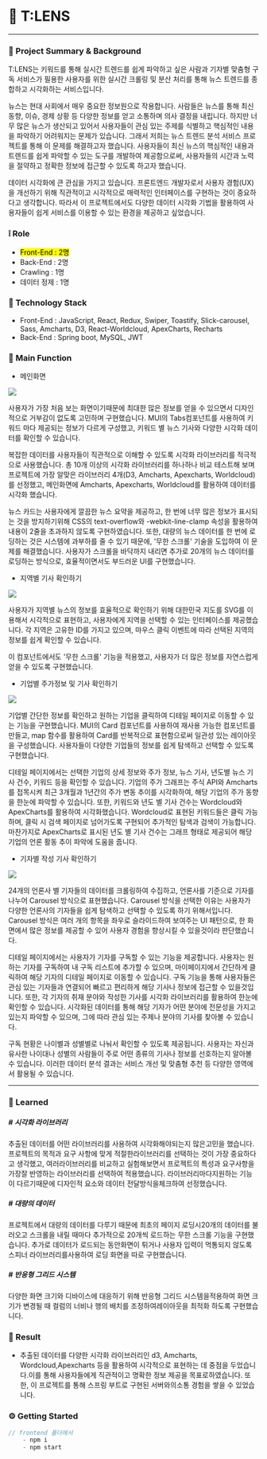 # 📎 T:LENS

---

### 📌 Project Summary & Background

T:LENS는 키워드를 통해 실시간 트렌드를 쉽게 파악하고 싶은 사람과 기자별 맞춤형 구독 서비스가 필용한 사용자를 위한 실시간 크롤링 및 분산 처리를 통해 뉴스 트렌드를 종합하고 시각화하는 서비스입니다.  

뉴스는 현대 사회에서 매우 중요한 정보원으로 작용합니다. 사람들은 뉴스를 통해 최신 동향, 이슈, 경제 상황 등 다양한 정보를 얻고 소통하며 의사 결정을 내립니다. 하지만 너무 많은 뉴스가 생산되고 있어서 사용자들이 관심 있는 주제를 식별하고 핵심적인 내용을 파악하기 어려워지는 문제가 있습니다. 그래서 저희는 뉴스 트렌드 분석 서비스 프로젝트를 통해 이 문제를 해결하고자 했습니다. 사용자들이 최신 뉴스의 핵심적인 내용과 트렌드를 쉽게 파악할 수 있는 도구를 개발하여 제공함으로써, 사용자들의 시간과 노력을 절약하고 정확한 정보에 접근할 수 있도록 하고자 했습니다.  

데이터 시각화에 큰 관심을 가지고 있습니다. 프론트엔드 개발자로서 사용자 경험(UX)을 개선하기 위해 직관적이고 시각적으로 매력적인 인터페이스를 구현하는 것이 중요하다고 생각합니다. 따라서 이 프로젝트에서도 다양한 데이터 시각화 기법을 활용하여 사용자들이 쉽게 서비스를 이용할 수 있는 환경을 제공하고 싶었습니다.



### ❕ Role

- <mark>Front-End : 2명</mark>
- Back-End : 2명
- Crawling : 1명
- 데이터 정제 : 1명



### 📜 Technology Stack

- Front-End : JavaScript, React, Redux, Swiper, Toastify, Slick-carousel, Sass, Amcharts, D3, React-Worldcloud, ApexCharts, Recharts
- Back-End : Spring boot, MySQL, JWT



### 🔨 Main Function

- 메인화면

![](https://jk-portfolio1.web.app/images/Modal/pjt2/1.gif)

사용자가 가장 처음 보는 화면이기때문에 최대한 많은 정보를 얻을 수 있으면서 디자인적으로 거부감이 없도록 고민하며 구현했습니다. MUI의 Tabs컴포넌트를 사용하여 키워드 마다 제공되는 정보가 다르게 구성했고, 키워드 별 뉴스 기사와 다양한 시각화 데이터를 확인할 수 있습니다.

복잡한 데이터를 사용자들이 직관적으로 이해할 수 있도록 시각화 라이브러리를 적극적으로 사용했습니다. 총 10개 이상의 시각화 라이브러리를 하나하나 비교 테스트해 보며 프로젝트에 가장 알맞은 라이브러리 4개(D3, Amcharts, Apexcharts, Worldcloud)를 선정했고, 메인화면에 Amcharts, Apexcharts, Worldcloud를 활용하여 데이터를 시각화 했습니다.

뉴스 카드는 사용자에게 깔끔한 뉴스 요약을 제공하고, 한 번에 너무 많은 정보가 표시되는 것을 방지하기위해 CSS의 text-overflow와 -webkit-line-clamp 속성을 활용하여 내용이 2줄을 초과하지 않도록 구현하였습니다. 또한, 대량의 뉴스 데이터를 한 번에 로딩하는 것은 시스템에 과부하를 줄 수 있기 때문에, '무한 스크롤' 기술을 도입하여 이 문제를 해결했습니다. 사용자가 스크롤을 바닥까지 내리면 추가로 20개의 뉴스 데이터를 로딩하는 방식으로, 효율적이면서도 부드러운 UI를 구현했습니다.



- 지역별 기사 확인하기  

![](https://jk-portfolio1.web.app/images/Modal/pjt2/2.gif)

사용자가 지역별 뉴스의 정보를 효율적으로 확인하기 위해 대한민국 지도를 SVG를 이용해서 시각적으로 표현하고, 사용자에게 지역을 선택할 수 있는 인터페이스를 제공했습니다. 각 지역은 고유한 ID를 가지고 있으며, 마우스 클릭 이벤트에 따라 선택된 지역의 정보를 쉽게 확인할 수 있습니다.

이 컴포넌트에서도 '무한 스크롤' 기능을 적용했고, 사용자가 더 많은 정보를 자연스럽게 얻을 수 있도록 구현했습니다.



- 기업별 주가정보 및 기사 확인하기  

![](https://jk-portfolio1.web.app/images/Modal/pjt2/3.gif)

기업별 간단한 정보를 확인하고 원하는 기업을 클릭하여 디테일 페이지로 이동할 수 있는 기능을 구현했습니다. MUI의 Card 컴포넌트를 사용하여 재사용 가능한 컴포넌트를 만들고, map 함수를 활용하여 Card를 반복적으로 표현함으로써 일관성 있는 레이아웃을 구성했습니다. 사용자들이 다양한 기업들의 정보를 쉽게 탐색하고 선택할 수 있도록 구현했습니다.

디테일 페이지에서는 선택한 기업의 상세 정보와 주가 정보, 뉴스 기사, 년도별 뉴스 기사 건수, 키워드 등을 확인할 수 있습니다. 기업의 주가 그래프는 주식 API와 Amcharts를 접목시켜 최근 3개월과 1년간의 주가 변동 추이를 시각화하여, 해당 기업의 주가 동향을 한눈에 파악할 수 있습니다. 또한, 키워드와 년도 별 기사 건수는 Wordcloud와 ApexCharts를 활용하여 시각화했습니다. Wordcloud로 표현된 키워드들은 클릭 가능하며, 클릭 시 검색 페이지로 넘어가도록 구현되어 추가적인 탐색과 검색이 가능합니다. 마찬가지로 ApexCharts로 표시된 년도 별 기사 건수는 그래프 형태로 제공되어 해당 기업의 언론 활동 추이 파악에 도움을 줍니다.



- 기자별 작성 기사 확인하기  

![](https://jk-portfolio1.web.app/images/Modal/pjt2/4.gif)

24개의 언론사 별 기자들의 데이터를 크롤링하여 수집하고, 언론사를 기준으로 기자를 나누어 Carousel 방식으로 표현했습니다. Carousel 방식을 선택한 이유는 사용자가 다양한 언론사의 기자들을 쉽게 탐색하고 선택할 수 있도록 하기 위해서입니다. Carousel 방식은 여러 개의 항목을 좌우로 슬라이드하여 보여주는 UI 패턴으로, 한 화면에서 많은 정보를 제공할 수 있어 사용자 경험을 향상시킬 수 있을것이라 판단했습니다.

디테일 페이지에서는 사용자가 기자를 구독할 수 있는 기능을 제공합니다. 사용자는 원하는 기자를 구독하여 내 구독 리스트에 추가할 수 있으며, 마이페이지에서 간단하게 클릭하여 해당 기자의 디테일 페이지로 이동할 수 있습니다. 구독 기능을 통해 사용자들은 관심 있는 기자들과 연결되어 빠르고 편리하게 해당 기사나 정보에 접근할 수 있을것입니다. 또한, 각 기자의 취재 분야와 작성한 기사를 시각화 라이브러리를 활용하여 한눈에 확인할 수 있습니다. 시각화된 데이터를 통해 해당 기자가 어떤 분야에 전문성을 가지고 있는지 파악할 수 있으며, 그에 따라 관심 있는 주제나 분야의 기사를 찾아볼 수 있습니다.

구독 현황은 나이별과 성별별로 나눠서 확인할 수 있도록 제공됩니다. 사용자는 자신과 유사한 나이대나 성별의 사람들이 주로 어떤 종류의 기사나 정보를 선호하는지 알아볼 수 있습니다. 이러한 데이터 분석 결과는 서비스 개선 및 맞춤형 추천 등 다양한 영역에서 활용될 수 있습니다.



---

### 🚩 Learned

##### # 시각화 라이브러리

추출된 데이터를 어떤 라이브러리를 사용하여 시각화해야되는지 많은고민을 했습니다. 프로젝트의 목적과 요구 사항에 맞게 적절한라이브러리를 선택하는 것이 가장 중요하다고 생각했고, 여러라이브러리를 비교하고 실험해보면서 프로젝트의 특성과 요구사항을 가장잘 반영하는 라이브러리를 선택하여 적용했습니다. 라이브러리마다지원하는 기능이 다르기때문에 디자인적 요소와 데이터 전달방식을체크하여 선정했습니다.  

##### # 대량의 데이터

프로젝트에서 대량의 데이터를 다루기 때문에 최초의 페이지 로딩시20개의 데이터를 불러오고 스크롤을 내릴 때마다 추가적으로 20개씩 로드하는 무한 스크롤 기능을 구현했습니다. 추가로 데이터가 로드되는 동안화면이 튀거나 사용자 입력이 먹통되지 않도록 스피너 라이브러리를사용하여 로딩 화면을 따로 구현했습니다.  

##### # 반응형 그리드 시스템

다양한 화면 크기와 디바이스에 대응하기 위해 반응형 그리드 시스템을적용하여 화면 크기가 변경될 때 컬럼의 너비나 행의 배치를 조정하여레이아웃을 최적화 하도록 구현했습니다.  



### 🔑 Result

- 추출된 데이터를 다양한 시각화 라이브러리인 d3, Amcharts, Wordcloud,Apexcharts 등을 활용하여 시각적으로 표현하는 데 중점을 두었습니다.이를 통해 사용자들에게 직관적이고 명확한 정보 제공을 목표로하였습니다. 또한, 이 프로젝트를 통해 스프링 부트로 구현된 서버와의소통 경험을 쌓을 수 있었습니다.



### ⚙️ Getting Started

```javascript
// frontend 폴더에서
    - npm i
    - npm start
```

